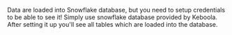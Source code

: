 Data are loaded into Snowflake database, but you need to setup credentials to be able to see it! Simply use snowflake database provided by Keboola. After setting it up you'll see all tables which are loaded into the database.